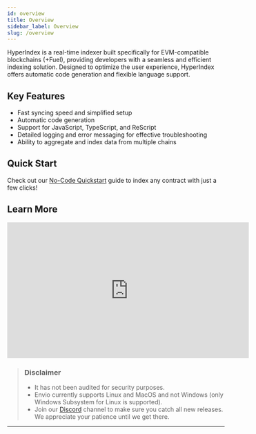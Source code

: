 ```yaml
---
id: overview
title: Overview
sidebar_label: Overview
slug: /overview
---
```


HyperIndex is a real-time indexer built specifically for EVM-compatible blockchains (+Fuel), providing developers with a seamless and efficient indexing solution. Designed to optimize the user experience, HyperIndex offers automatic code generation and flexible language support.

## Key Features

- Fast syncing speed and simplified setup
- Automatic code generation
- Support for JavaScript, TypeScript, and ReScript
- Detailed logging and error messaging for effective troubleshooting
- Ability to aggregate and index data from multiple chains

<!-- ## Why HyperIndex? -->
<!-- TODO -->

## Quick Start

Check out our [No-Code Quickstart](./contract-import.md) guide to index any contract with just a few clicks!

## Learn More

<iframe width="560" height="315" src="https://www.youtube.com/embed/cbiiWtxFnMk" title="YouTube video player" frameborder="0" allow="accelerometer; autoplay; clipboard-write; encrypted-media; gyroscope; picture-in-picture" allowfullscreen></iframe>

> ### Disclaimer
>
> - It has not been audited for security purposes.
> - Envio currently supports Linux and MacOS and not Windows (only Windows Subsystem for Linux is supported).
> - Join our [Discord](https://discord.gg/Q9qt8gZ2fX) channel to make sure you catch all new releases. We appreciate your patience until we get there.

---
